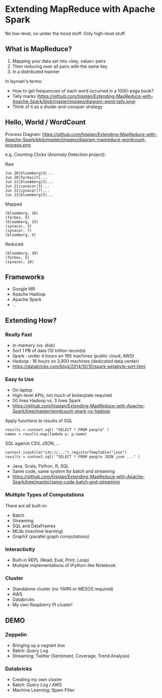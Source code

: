 # Extending MapReduce with Apache Spark

No low-level, no under the hood stuff. Only high-level stuff.

## What is MapReduce?

1. Mapping your data set into <key, value> pairs
2. Then reducing over all pairs with the same key
3. In a distributed manner

In layman's terms:
- How to get frequencies of each word occurred in a 1000-page book?
- Tally marks (https://github.com/hisplan/Extending-MapReduce-with-Apache-Spark/blob/master/images/diagram-word-tally.png)
- Think of it as a divide-and-conquer strategy

## Hello, World / WordCount

Process Diagram:
https://github.com/hisplan/Extending-MapReduce-with-Apache-Spark/blob/master/images/diagram-mapreduce-wordcount-process.png

e.g. Counting Clicks (Anomaly Detection project):

Raw
```
Jun 20|bloomberg|5|...
Jun 20|forbes|5|...
Jun 21|bloomberg|5|...
Jun 21|synacor|3|...
Jun 22|synacor|7|...
Jun 23|bloomberg|5|...
```

Mapped
```
(bloomberg, 10)
(forbes, 5)
(bloomberg, 15)
(synacor, 3)
(synacor, 7)
(bloomberg, 5)
```

Reduced
```
(bloomberg, 30)
(forbes, 5)
(synacor, 10)
```

## Frameworks

- Google MR
- Apache Hadoop
- Apache Spark
- ...

## Extending How?

### Really Fast

- In-memory (vs. disk)
- Sort 1 PB of data (10 trillion records)
 - Spark : under 4 hours on 190 machines (public cloud; AWS)
 - Hadoop : 16 hours on 3,800 machines (dedicated data center)
 - https://databricks.com/blog/2014/10/10/spark-petabyte-sort.html

### Easy to Use

- On laptop
- High-level APIs, not much of boilerplate required
 - 50 lines Hadoop vs. 3 lines Spark
 - https://github.com/hisplan/Extending-MapReduce-with-Apache-Spark/tree/master/wordcount-spark-vs-hadoop
 
Apply functions to results of SQL

```
results = context.sql( "SELECT * FROM people" )
names = results.map(lambda p: p.name)
```

SQL against CSV, JSON, ...

```
context.jsonFile("s3n://...").registerTempTable("json")
results = context.sql( "SELECT * FROM people JOIN json ..." )
```

- Java, Scala, Python, R, SQL
- Same code, same system for batch and streaming
 - https://github.com/hisplan/Extending-MapReduce-with-Apache-Spark/tree/master/same-code-batch-and-streaming

### Multiple Types of Computations

There are all built-in:

- Batch
- Streaming
- SQL and DataFrames
- MLlib (machine learning)
- GraphX (parallel graph computations)

### Interactivity

- Built-in REPL (Read, Eval, Print, Loop)
- Multiple implementations of iPython-like Notebook

### Cluster

- Standalone cluster (no YARN or MESOS required)
- AWS
- Databricks
- My own Raspberry PI cluster!

## DEMO

### Zeppelin

- Bringing up a vagrant box
- Batch: Query Log
- Streaming: Twitter (Sentiment, Coverage, Trend Analysis)

### Databricks

- Creating my own cluster
- Batch: Query Log / AWS
- Machine Learning: Spam Filter

